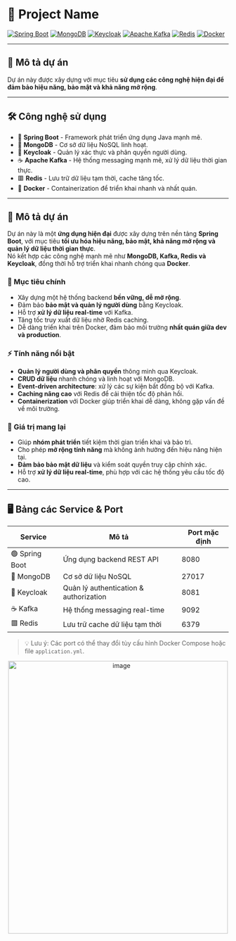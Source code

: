 # 🚀 Project Name

[![Spring Boot](https://img.shields.io/badge/Spring%20Boot-6DB33F?style=flat&logo=spring&logoColor=white)](https://spring.io/projects/spring-boot)
[![MongoDB](https://img.shields.io/badge/MongoDB-47A248?style=flat&logo=mongodb&logoColor=white)](https://www.mongodb.com/)
[![Keycloak](https://img.shields.io/badge/Keycloak-CC2927?style=flat&logo=keycloak&logoColor=white)](https://www.keycloak.org/)
[![Apache Kafka](https://img.shields.io/badge/Kafka-231F20?style=flat&logo=apachekafka&logoColor=white)](https://kafka.apache.org/)
[![Redis](https://img.shields.io/badge/Redis-DC382D?style=flat&logo=redis&logoColor=white)](https://redis.io/)
[![Docker](https://img.shields.io/badge/Docker-2496ED?style=flat&logo=docker&logoColor=white)](https://www.docker.com/)

---

## 📝 Mô tả dự án
Dự án này được xây dựng với mục tiêu  **sử dụng các công nghệ hiện đại để đảm bảo hiệu năng, bảo mật và khả năng mở rộng**.

---

## 🛠 Công nghệ sử dụng
- 🌱 **Spring Boot** - Framework phát triển ứng dụng Java mạnh mẽ.
- 🍃 **MongoDB** - Cơ sở dữ liệu NoSQL linh hoạt.
- 🔑 **Keycloak** - Quản lý xác thực và phân quyền người dùng.
- ☕ **Apache Kafka** - Hệ thống messaging mạnh mẽ, xử lý dữ liệu thời gian thực.
- 🟥 **Redis** - Lưu trữ dữ liệu tạm thời, cache tăng tốc.
- 🐳 **Docker** - Containerization để triển khai nhanh và nhất quán.

---

## 📝 Mô tả dự án
Dự án này là một **ứng dụng hiện đại** được xây dựng trên nền tảng **Spring Boot**, với mục tiêu **tối ưu hóa hiệu năng, bảo mật, khả năng mở rộng và quản lý dữ liệu thời gian thực**.  
Nó kết hợp các công nghệ mạnh mẽ như **MongoDB, Kafka, Redis và Keycloak**, đồng thời hỗ trợ triển khai nhanh chóng qua **Docker**.

### 🎯 Mục tiêu chính
- Xây dựng một hệ thống backend **bền vững, dễ mở rộng**.
- Đảm bảo **bảo mật và quản lý người dùng** bằng Keycloak.
- Hỗ trợ **xử lý dữ liệu real-time** với Kafka.
- Tăng tốc truy xuất dữ liệu nhờ Redis caching.
- Dễ dàng triển khai trên Docker, đảm bảo môi trường **nhất quán giữa dev và production**.

### ⚡ Tính năng nổi bật
- **Quản lý người dùng và phân quyền** thông minh qua Keycloak.
- **CRUD dữ liệu** nhanh chóng và linh hoạt với MongoDB.
- **Event-driven architecture**: xử lý các sự kiện bất đồng bộ với Kafka.
- **Caching nâng cao** với Redis để cải thiện tốc độ phản hồi.
- **Containerization** với Docker giúp triển khai dễ dàng, không gặp vấn đề về môi trường.

### 🌟 Giá trị mang lại
- Giúp **nhóm phát triển** tiết kiệm thời gian triển khai và bảo trì.
- Cho phép **mở rộng tính năng** mà không ảnh hưởng đến hiệu năng hiện tại.
- **Đảm bảo bảo mật dữ liệu** và kiểm soát quyền truy cập chính xác.
- Hỗ trợ **xử lý dữ liệu real-time**, phù hợp với các hệ thống yêu cầu tốc độ cao.

---
## 🖥️ Bảng các Service & Port

| Service        | Mô tả                                         | Port mặc định |
|----------------|-----------------------------------------------|---------------|
| 🟢 Spring Boot | Ứng dụng backend REST API                     | 8080          |
| 🍃 MongoDB     | Cơ sở dữ liệu NoSQL                           | 27017         |
| 🔑 Keycloak    | Quản lý authentication & authorization       | 8081   |
| ☕ Kafka       | Hệ thống messaging real-time                  | 9092          |
| 🟥 Redis       | Lưu trữ cache dữ liệu tạm thời                | 6379          |


> 💡 Lưu ý: Các port có thể thay đổi tùy cấu hình Docker Compose hoặc file `application.yml`.


<p align="center">
  <img width="500" height="620" alt="image" src="https://github.com/user-attachments/assets/252d315a-8ec2-418a-9e95-645ce192d10c" />
</p>
